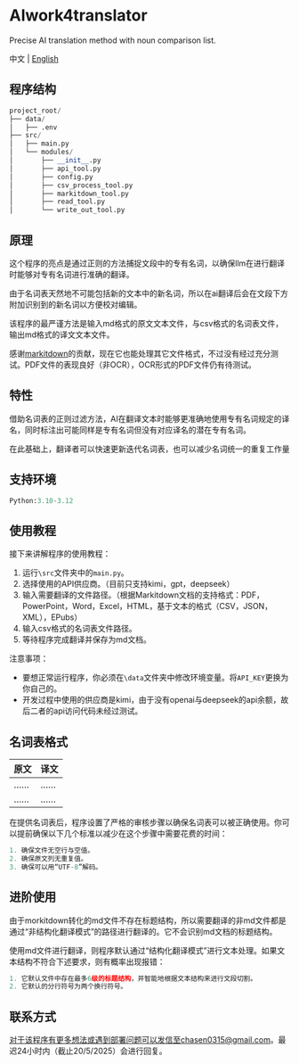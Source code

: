 # AIwork4translator

Precise AI translation method with noun comparison list.

中文 | [English](./README_en.md)

## 程序结构

```python
project_root/
├── data/
│   ├── .env
├── src/
│   ├── main.py
│   └── modules/
│       ├── __init__.py
│       ├── api_tool.py
│       ├── config.py
│       ├── csv_process_tool.py
│       ├── markitdown_tool.py
│       ├── read_tool.py
│       └── write_out_tool.py
```

## 原理

这个程序的亮点是通过正则的方法捕捉文段中的专有名词，以确保llm在进行翻译时能够对专有名词进行准确的翻译。

由于名词表天然地不可能包括新的文本中的新名词，所以在ai翻译后会在文段下方附加识别到的新名词以方便校对编辑。

该程序的最严谨方法是输入md格式的原文文本文件，与csv格式的名词表文件，输出md格式的译文文本文件。

感谢[markitdown](https://github.com/microsoft/markitdown)的贡献，现在它也能处理其它文件格式，不过没有经过充分测试。PDF文件的表现良好（非OCR），OCR形式的PDF文件仍有待测试。

## 特性

借助名词表的正则过滤方法，AI在翻译文本时能够更准确地使用专有名词规定的译名，同时标注出可能同样是专有名词但没有对应译名的潜在专有名词。

在此基础上，翻译者可以快速更新迭代名词表，也可以减少名词统一的重复工作量

## 支持环境

```python
Python:3.10-3.12
```

## 使用教程

接下来讲解程序的使用教程：

1. 运行`\src`文件夹中的`main.py`。
2. 选择使用的API供应商。（目前只支持kimi，gpt，deepseek）
3. 输入需要翻译的文件路径。（根据Markitdown文档的支持格式：PDF，PowerPoint，Word，Excel，HTML，基于文本的格式（CSV，JSON，XML），EPubs）
4. 输入csv格式的名词表文件路径。
5. 等待程序完成翻译并保存为md文档。

注意事项：

- 要想正常运行程序，你必须在`\data`文件夹中修改环境变量。将`API_KEY`更换为你自己的。
- 开发过程中使用的供应商是kimi，由于没有openai与deepseek的api余额，故后二者的api访问代码未经过测试。

## 名词表格式

| 原文 | 译文 |
| --- | --- |
| …… | …… |
| …… | …… |

在提供名词表后，程序设置了严格的审核步骤以确保名词表可以被正确使用。你可以提前确保以下几个标准以减少在这个步骤中需要花费的时间：

```python
1. 确保文件无空行与空值。
2. 确保原文列无重复值。
3. 确保可以用“UTF-8”解码。
```

## 进阶使用

由于morkitdown转化的md文件不存在标题结构，所以需要翻译的非md文件都是通过“非结构化翻译模式”的路径进行翻译的。它不会识别md文档的标题结构。

使用md文件进行翻译，则程序默认通过“结构化翻译模式”进行文本处理。如果文本结构不符合下述要求，则有概率出现报错：

```python
1. 它默认文件中存在最多6级的标题结构，并智能地根据文本结构来进行文段切割。
2. 它默认的分行符号为两个换行符号。
```

## 联系方式

对于该程序有更多想法或遇到部署问题可以发信至chasen0315@gmail.com。最迟24小时内（截止20/5/2025）会进行回复。
